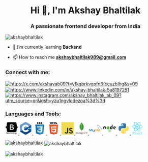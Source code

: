 <h1 align="center">Hi 👋, I'm Akshay Bhaltilak</h1>
<h3 align="center">A passionate frontend developer from India</h3>



<p align="left"> <img src="https://komarev.com/ghpvc/?username=akshaybhaltilak&label=Profile%20views&color=0e75b6&style=flat" alt="akshaybhaltilak" /> </p>

- 🌱 I’m currently learning **Backend**

- 📫 How to reach me **akshaybhaltilak989@gmail.com**

<h3 align="left">Connect with me:</h3>
<p align="left">
<a href="https://twitter.com/https://x.com/akshayab09?t=yfkgbrkvgpfn6fccuzblhg&s=09" target="blank"><img align="center" src="https://raw.githubusercontent.com/rahuldkjain/github-profile-readme-generator/master/src/images/icons/Social/twitter.svg" alt="https://x.com/akshayab09?t=yfkgbrkvgpfn6fccuzblhg&s=09" height="30" width="40" /></a>
<a href="https://linkedin.com/in/https://www.linkedin.com/in/akshay-bhaltilak-5a8197251" target="blank"><img align="center" src="https://raw.githubusercontent.com/rahuldkjain/github-profile-readme-generator/master/src/images/icons/Social/linked-in-alt.svg" alt="https://www.linkedin.com/in/akshay-bhaltilak-5a8197251" height="30" width="40" /></a>
<a href="https://instagram.com/https://www.instagram.com/akshay_bhaltilak_ab_09?utm_source=qr&igsh=yzu1ngvlodezoa%3d%3d" target="blank"><img align="center" src="https://raw.githubusercontent.com/rahuldkjain/github-profile-readme-generator/master/src/images/icons/Social/instagram.svg" alt="https://www.instagram.com/akshay_bhaltilak_ab_09?utm_source=qr&igsh=yzu1ngvlodezoa%3d%3d" height="30" width="40" /></a>
</p>

<h3 align="left">Languages and Tools:</h3>
<p align="left"> <a href="https://getbootstrap.com" target="_blank" rel="noreferrer"> <img src="https://raw.githubusercontent.com/devicons/devicon/master/icons/bootstrap/bootstrap-plain-wordmark.svg" alt="bootstrap" width="40" height="40"/> </a> <a href="https://www.w3schools.com/cpp/" target="_blank" rel="noreferrer"> <img src="https://raw.githubusercontent.com/devicons/devicon/master/icons/cplusplus/cplusplus-original.svg" alt="cplusplus" width="40" height="40"/> </a> <a href="https://www.w3schools.com/css/" target="_blank" rel="noreferrer"> <img src="https://raw.githubusercontent.com/devicons/devicon/master/icons/css3/css3-original-wordmark.svg" alt="css3" width="40" height="40"/> </a> <a href="https://www.w3.org/html/" target="_blank" rel="noreferrer"> <img src="https://raw.githubusercontent.com/devicons/devicon/master/icons/html5/html5-original-wordmark.svg" alt="html5" width="40" height="40"/> </a> <a href="https://developer.mozilla.org/en-US/docs/Web/JavaScript" target="_blank" rel="noreferrer"> <img src="https://raw.githubusercontent.com/devicons/devicon/master/icons/javascript/javascript-original.svg" alt="javascript" width="40" height="40"/> </a> <a href="https://www.mongodb.com/" target="_blank" rel="noreferrer"> <img src="https://raw.githubusercontent.com/devicons/devicon/master/icons/mongodb/mongodb-original-wordmark.svg" alt="mongodb" width="40" height="40"/> </a> <a href="https://www.mysql.com/" target="_blank" rel="noreferrer"> <img src="https://raw.githubusercontent.com/devicons/devicon/master/icons/mysql/mysql-original-wordmark.svg" alt="mysql" width="40" height="40"/> </a> <a href="https://nodejs.org" target="_blank" rel="noreferrer"> <img src="https://raw.githubusercontent.com/devicons/devicon/master/icons/nodejs/nodejs-original-wordmark.svg" alt="nodejs" width="40" height="40"/> </a> <a href="https://www.python.org" target="_blank" rel="noreferrer"> <img src="https://raw.githubusercontent.com/devicons/devicon/master/icons/python/python-original.svg" alt="python" width="40" height="40"/> </a> <a href="https://reactjs.org/" target="_blank" rel="noreferrer"> <img src="https://raw.githubusercontent.com/devicons/devicon/master/icons/react/react-original-wordmark.svg" alt="react" width="40" height="40"/> </a> </p>

<p><img align="left" src="https://github-readme-stats.vercel.app/api/top-langs?username=akshaybhaltilak&show_icons=true&locale=en&layout=compact" alt="akshaybhaltilak" /></p>

<p>&nbsp;<img align="center" src="https://github-readme-stats.vercel.app/api?username=akshaybhaltilak&show_icons=true&locale=en" alt="akshaybhaltilak" /></p>

<p><img align="center" src="https://github-readme-streak-stats.herokuapp.com/?user=akshaybhaltilak&" alt="akshaybhaltilak" /></p>

